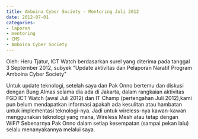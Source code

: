 ```yaml
---
title: Amboina Cyber Society - Mentoring Juli 2012
date: 2012-07-01
categories:
- laporan
- mentoring
- CMS
- Amboina Cyber Society
---
```


Oleh: Heru Tjatur, ICT Watch berdasarkan surel yang diterima pada tanggal 3 September 2012, subyek "Update aktivitas dan Pelaporan Naratif Program Amboina Cyber Society"

Untuk update teknologi, setelah saya dan Pak Onno bertemu dan diskusi dengan Bung Almas selama dia ada di Jakarta, dalam rangkaian aktivitas FGD ICT Watch (awal Juli 2012) dan IT Champ (pertengahan Juli 2012),kami pun belum mendapatkan informasi apakah ada kesulitan atau hambatan untuk implementasi teknologi-nya. Jadi untuk wireless-nya kawan-kawan menggunakan teknologi yang mana, Wireless Mesh atau tetap dengan WiFi? Sebenarnya Pak Onno dalam setiap kesempatan (sampai pekan lalu) selalu menanyakannya melalui saya.

